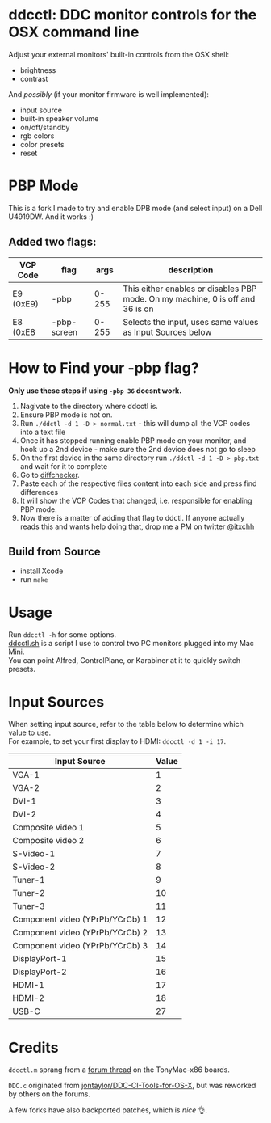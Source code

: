 # ddcctl: DDC monitor controls for the OSX command line

Adjust your external monitors' built-in controls from the OSX shell:

- brightness
- contrast

And _possibly_ (if your monitor firmware is well implemented):

- input source
- built-in speaker volume
- on/off/standby
- rgb colors
- color presets
- reset

# PBP Mode

This is a fork I made to try and enable DPB mode (and select input) on a Dell U4919DW.
And it works :)

## Added two flags:

| VCP Code  | flag        | args  | description                                                                    |
| --------- | ----------- | ----- | ------------------------------------------------------------------------------ |
| E9 (0xE9) | -pbp        | 0-255 | This either enables or disables PBP mode. On my machine, 0 is off and 36 is on |
| E8 (0xE8  | -pbp-screen | 0-255 | Selects the input, uses same values as Input Sources below                     |

# How to Find your -pbp flag?

**Only use these steps if using `-pbp 36` doesnt work.**

1. Nagivate to the directory where ddcctl is.
2. Ensure PBP mode is not on.
3. Run `./ddctl -d 1 -D > normal.txt` - this will dump all the VCP codes into a text file
4. Once it has stopped running enable PBP mode on your monitor, and hook up a 2nd device - make sure the 2nd device does not go to sleep
5. On the first device in the same directory run `./ddctl -d 1 -D > pbp.txt` and wait for it to complete
6. Go to [diffchecker](https://www.diffchecker.com/).
7. Paste each of the respective files content into each side and press find differences
8. It will show the VCP Codes that changed, i.e. responsible for enabling PBP mode.
9. Now there is a matter of adding that flag to ddctl. If anyone actually reads this and wants help doing that, drop me a PM on twitter [@itxchh](https://twitter.com/itxchh)

## Build from Source

- install Xcode
- run `make`

# Usage

Run `ddcctl -h` for some options.  
[ddcctl.sh](/scripts/ddcctl.sh) is a script I use to control two PC monitors plugged into my Mac Mini.  
You can point Alfred, ControlPlane, or Karabiner at it to quickly switch presets.

# Input Sources

When setting input source, refer to the table below to determine which value to use.  
For example, to set your first display to HDMI: `ddcctl -d 1 -i 17`.

| Input Source                    | Value |
| ------------------------------- | ----- |
| VGA-1                           | 1     |
| VGA-2                           | 2     |
| DVI-1                           | 3     |
| DVI-2                           | 4     |
| Composite video 1               | 5     |
| Composite video 2               | 6     |
| S-Video-1                       | 7     |
| S-Video-2                       | 8     |
| Tuner-1                         | 9     |
| Tuner-2                         | 10    |
| Tuner-3                         | 11    |
| Component video (YPrPb/YCrCb) 1 | 12    |
| Component video (YPrPb/YCrCb) 2 | 13    |
| Component video (YPrPb/YCrCb) 3 | 14    |
| DisplayPort-1                   | 15    |
| DisplayPort-2                   | 16    |
| HDMI-1                          | 17    |
| HDMI-2                          | 18    |
| USB-C                           | 27    |

# Credits

`ddcctl.m` sprang from a [forum thread](https://www.tonymacx86.com/threads/controlling-your-monitor-with-osx-ddc-panel.90077/page-6#post-795208) on the TonyMac-x86 boards.

`DDC.c` originated from [jontaylor/DDC-CI-Tools-for-OS-X](https://github.com/jontaylor/DDC-CI-Tools-for-OS-X), but was reworked by others on the forums.

A few forks have also backported patches, which is _nice_ :ok_hand:.
